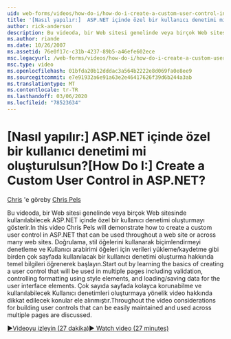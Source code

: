 ```yaml
---
uid: web-forms/videos/how-do-i/how-do-i-create-a-custom-user-control-in-aspnet
title: '[Nasıl yapılır:]  ASP.NET içinde özel bir kullanıcı denetimi mi oluşturulsun? | Microsoft Docs'
author: rick-anderson
description: Bu videoda, bir Web sitesi genelinde veya birçok Web sitesinde kullanılabilecek ASP.NET içinde özel bir kullanıcı denetimi oluşturmayı gösterir. STA...
ms.author: riande
ms.date: 10/26/2007
ms.assetid: 76e0f17c-c31b-4237-89b5-a46efe602ece
msc.legacyurl: /web-forms/videos/how-do-i/how-do-i-create-a-custom-user-control-in-aspnet
msc.type: video
ms.openlocfilehash: 01bfda20b12dddac3a564b2222e8d069fa0e8ee9
ms.sourcegitcommit: e7e91932a6e91a63e2e46417626f39d6b244a3ab
ms.translationtype: MT
ms.contentlocale: tr-TR
ms.lasthandoff: 03/06/2020
ms.locfileid: "78523634"
---
```

# <a name="how-do-i--create-a-custom-user-control-in-aspnet"></a><span data-ttu-id="dbc39-105">[Nasıl yapılır:]  ASP.NET içinde özel bir kullanıcı denetimi mi oluşturulsun?</span><span class="sxs-lookup"><span data-stu-id="dbc39-105">[How Do I:]  Create a Custom User Control in ASP.NET?</span></span>

<span data-ttu-id="dbc39-106">[Chris](https://twitter.com/chrispels) 'e göre</span><span class="sxs-lookup"><span data-stu-id="dbc39-106">by [Chris Pels](https://twitter.com/chrispels)</span></span>

<span data-ttu-id="dbc39-107">Bu videoda, bir Web sitesi genelinde veya birçok Web sitesinde kullanılabilecek ASP.NET içinde özel bir kullanıcı denetimi oluşturmayı gösterir.</span><span class="sxs-lookup"><span data-stu-id="dbc39-107">In this video Chris Pels will demonstrate how to create a custom user control in ASP.NET that can be used throughout a web site or across many web sites.</span></span> <span data-ttu-id="dbc39-108">Doğrulama, stil öğelerini kullanarak biçimlendirmeyi denetleme ve Kullanıcı arabirimi öğeleri için verileri yükleme/kaydetme gibi birden çok sayfada kullanılacak bir kullanıcı denetimi oluşturma hakkında temel bilgileri öğrenerek başlayın.</span><span class="sxs-lookup"><span data-stu-id="dbc39-108">Start out by learning the basics of creating a user control that will be used in multiple pages including validation, controlling formatting using style elements, and loading/saving data for the user interface elements.</span></span> <span data-ttu-id="dbc39-109">Çok sayıda sayfada kolayca korunabilme ve kullanılabilecek Kullanıcı denetimleri oluşturmaya yönelik video hakkında dikkat edilecek konular ele alınmıştır.</span><span class="sxs-lookup"><span data-stu-id="dbc39-109">Throughout the video considerations for building user controls that can be easily maintained and used across multiple pages are discussed.</span></span>

[<span data-ttu-id="dbc39-110">&#9654;Videoyu izleyin (27 dakika)</span><span class="sxs-lookup"><span data-stu-id="dbc39-110">&#9654; Watch video (27 minutes)</span></span>](https://channel9.msdn.com/Blogs/ASP-NET-Site-Videos/how-do-i-create-a-custom-user-control-in-aspnet)
